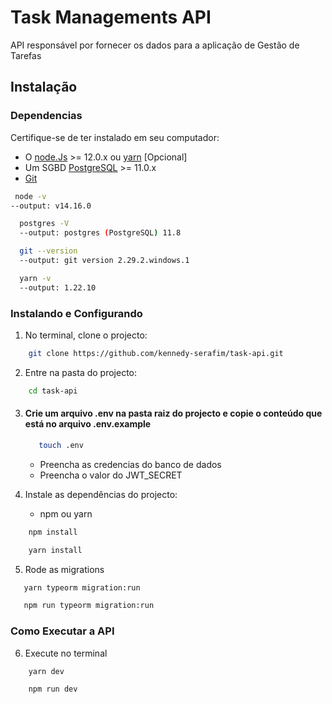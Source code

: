 # Task Managements API

API responsável por fornecer os dados para a aplicação de Gestão de Tarefas

## Instalação

### Dependencias
Certifique-se de ter instalado em seu computador:
- O [node.Js](https://nodejs.org/en/) >= 12.0.x ou [yarn](https://yarnpkg.com/getting-started/install) [Opcional]
- Um SGBD [PostgreSQL](https://www.postgresql.org/download/windows/) >= 11.0.x
- [Git](https://git-scm.com/downloads)

```bash
 node -v
--output: v14.16.0
```

```bash
  postgres -V
  --output: postgres (PostgreSQL) 11.8
```

```bash
  git --version
  --output: git version 2.29.2.windows.1
```

```bash
  yarn -v
  --output: 1.22.10
```

### Instalando e Configurando
1.  No terminal, clone o projecto:

```bash
    git clone https://github.com/kennedy-serafim/task-api.git
```

2.  Entre na pasta do projecto:

```bash
    cd task-api
```

3.  #### Crie um arquivo .env na pasta raiz do projecto e copie o conteúdo que está no arquivo .env.example
    ```bash
       touch .env
    ```
    - Preencha as credencias do banco de dados
    - Preencha o valor do JWT_SECRET

4.  Instale as dependências do projecto:
    - npm ou yarn
```bash
    npm install
```

```bash
    yarn install
```

5. Rode as migrations
  ```bash
     yarn typeorm migration:run
  ```
  
  ```bash
     npm run typeorm migration:run
  ```
  
 ### Como Executar a API
 6. Execute no terminal
 ```bash
     yarn dev
 ```
  
 ```bash
     npm run dev
 ```

